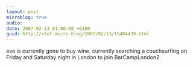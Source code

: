 ```yaml
---
layout: post
microblog: true
audio: 
date: 2007-02-13 01:00:00 +0100
guid: http://xtof.micro.blog/2007/02/13/t5484439.html
---
```

eve is currently gone to buy wine. currently searching a couchsurfing on Friday and Saturday night in London to join BarCampLondon2. 
